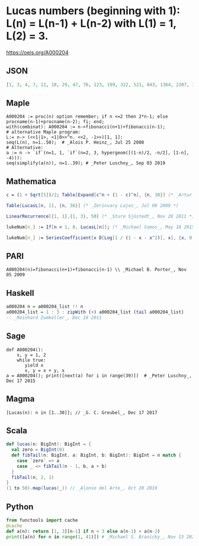 # Lucas numbers \(beginning with 1\): L\(n\) \= L\(n\-1\) \+ L\(n\-2\) with L\(1\) \= 1, L\(2\) \= 3\.
https://oeis.org/A000204
## JSON
```JSON
[1, 3, 4, 7, 11, 18, 29, 47, 76, 123, 199, 322, 521, 843, 1364, 2207, 3571, 5778, 9349, 15127, 24476, 39603, 64079, 103682, 167761, 271443, 439204, 710647, 1149851, 1860498, 3010349, 4870847, 7881196, 12752043, 20633239, 33385282, 54018521, 87403803, 141422324]
```
## Maple
```Maple
A000204 := proc(n) option remember; if n <=2 then 2*n-1; else procname(n-1)+procname(n-2); fi; end;
with(combinat): A000204 := n->fibonacci(n+1)+fibonacci(n-1);
# alternative Maple program:
L:= n-> (<<1|1>, <1|0>>^n. <<2, -1>>)[1, 1]:
seq(L(n), n=1..50);  # _Alois P. Heinz_, Jul 25 2008
# Alternative:
a := n -> `if`(n=1, 1, `if`(n=2, 3, hypergeom([(1-n)/2, -n/2], [1-n], -4))):
seq(simplify(a(n)), n=1..39); # _Peter Luschny_, Sep 03 2019
```
## Mathematica
```Mathematica
c = (1 + Sqrt[5])/2; Table[Expand[c^n + (1 - c)^n], {n, 30}] (* _Artur Jasinski_, Oct 05 2008 *)
```
```Mathematica
Table[LucasL[n, 1], {n, 36}] (* _Zerinvary Lajos_, Jul 09 2009 *)
```
```Mathematica
LinearRecurrence[{1, 1},{1, 3}, 50] (* _Sture Sjöstedt_, Nov 28 2011 *)
```
```Mathematica
lukeNum[n_] := If[n < 1, 0, LucasL[n]]; (* _Michael Somos_, May 18 2015 *)
```
```Mathematica
lukeNum[n_] := SeriesCoefficient[x D[Log[1 / (1 - x - x^2)], x], {x, 0, n}]; (* _Michael Somos_, May 18 2015 *)
```
## PARI
```PARI
A000204(n)=fibonacci(n+1)+fibonacci(n-1) \\ _Michael B. Porter_, Nov 05 2009
```
## Haskell
```Haskell
a000204 n = a000204_list !! n
a000204_list = 1 : 3 : zipWith (+) a000204_list (tail a000204_list)
-- _Reinhard Zumkeller_, Dec 18 2011
```
## Sage
```Sage
def A000204():
    x, y = 1, 2
    while true:
       yield x
       x, y = x + y, x
a = A000204(); print([next(a) for i in range(39)])  # _Peter Luschny_, Dec 17 2015
```
## Magma
```Magma
[Lucas(n): n in [1..30]]; // _G. C. Greubel_, Dec 17 2017
```
## Scala
```Scala
def lucas(n: BigInt): BigInt = {
  val zero = BigInt(0)
  def fibTail(n: BigInt, a: BigInt, b: BigInt): BigInt = n match {
    case `zero` => a
    case _ => fibTail(n - 1, b, a + b)
  }
  fibTail(n, 2, 1)
}
(1 to 50).map(lucas(_)) // _Alonso del Arte_, Oct 20 2019
```
## Python
```Python
from functools import cache
@cache
def a(n): return [1, 3][n-1] if n < 3 else a(n-1) + a(n-2)
print([a(n) for n in range(1, 41)]) # _Michael S. Branicky_, Nov 13 2022
```
